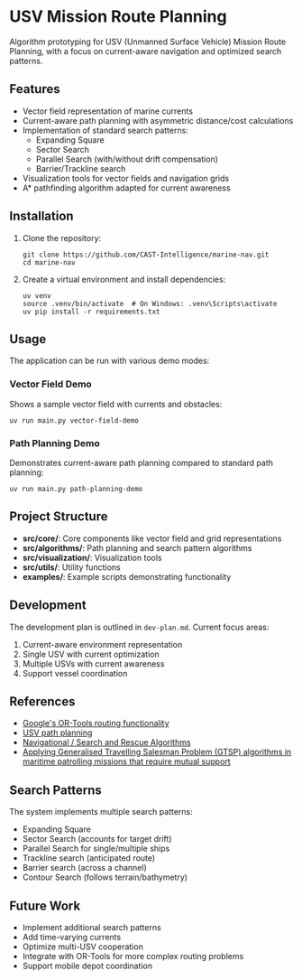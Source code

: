 # USV Mission Route Planning

Algorithm prototyping for USV (Unmanned Surface Vehicle) Mission Route Planning, with a focus on current-aware navigation and optimized search patterns.

## Features

- Vector field representation of marine currents
- Current-aware path planning with asymmetric distance/cost calculations
- Implementation of standard search patterns:
  - Expanding Square
  - Sector Search
  - Parallel Search (with/without drift compensation)
  - Barrier/Trackline search
- Visualization tools for vector fields and navigation grids
- A* pathfinding algorithm adapted for current awareness

## Installation

1. Clone the repository:
   ```
   git clone https://github.com/CAST-Intelligence/marine-nav.git
   cd marine-nav
   ```

2. Create a virtual environment and install dependencies:
   ```
   uv venv
   source .venv/bin/activate  # On Windows: .venv\Scripts\activate
   uv pip install -r requirements.txt
   ```

## Usage

The application can be run with various demo modes:

### Vector Field Demo

Shows a sample vector field with currents and obstacles:

```
uv run main.py vector-field-demo
```

### Path Planning Demo

Demonstrates current-aware path planning compared to standard path planning:

```
uv run main.py path-planning-demo
```

## Project Structure

- **src/core/**: Core components like vector field and grid representations
- **src/algorithms/**: Path planning and search pattern algorithms
- **src/visualization/**: Visualization tools
- **src/utils/**: Utility functions
- **examples/**: Example scripts demonstrating functionality

## Development

The development plan is outlined in `dev-plan.md`. Current focus areas:

1. Current-aware environment representation
2. Single USV with current optimization
3. Multiple USVs with current awareness
4. Support vessel coordination

## References

- [Google's OR-Tools routing functionality](https://developers.google.com/optimization/routing)
- [USV path planning](https://www.mdpi.com/2077-1312/11/8/1556)
- [Navigational / Search and Rescue Algorithms](https://sites.google.com/site/navigationalalgorithms/sar-search-patterns)
- [Applying Generalised Travelling Salesman Problem (GTSP) algorithms in maritime patrolling missions that require mutual support](https://www.degruyterbrill.com/document/doi/10.24415/9789400604537-012/html?lang=en)

## Search Patterns

The system implements multiple search patterns:

- Expanding Square
- Sector Search (accounts for target drift)
- Parallel Search for single/multiple ships
- Trackline search (anticipated route)
- Barrier search (across a channel)
- Contour Search (follows terrain/bathymetry)

## Future Work

- Implement additional search patterns
- Add time-varying currents
- Optimize multi-USV cooperation
- Integrate with OR-Tools for more complex routing problems
- Support mobile depot coordination


